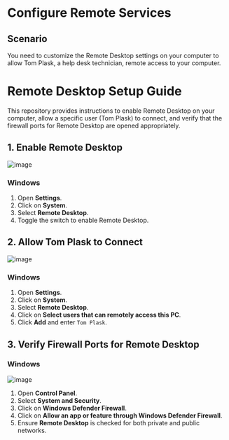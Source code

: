 <h1>Configure Remote Services</h1>

<h2>Scenario</h2>
You need to customize the Remote Desktop settings on your computer to allow Tom Plask, a help desk technician, remote access to your computer.

# Remote Desktop Setup Guide

This repository provides instructions to enable Remote Desktop on your computer, allow a specific user (Tom Plask) to connect, and verify that the firewall ports for Remote Desktop are opened appropriately.

## 1. Enable Remote Desktop

![image](https://github.com/K4iju/System-management/assets/159083256/7f3a651b-285c-4fa5-9634-761d61ff503b)


### Windows

1. Open **Settings**.
2. Click on **System**.
3. Select **Remote Desktop**.
4. Toggle the switch to enable Remote Desktop.


## 2. Allow Tom Plask to Connect



![image](https://github.com/K4iju/System-management/assets/159083256/7d604a63-1ea9-4074-ae4a-4503d211b856)


### Windows

1. Open **Settings**.
2. Click on **System**.
3. Select **Remote Desktop**.
4. Click on **Select users that can remotely access this PC**.
5. Click **Add** and enter `Tom Plask`.



## 3. Verify Firewall Ports for Remote Desktop

### Windows

![image](https://github.com/K4iju/System-management/assets/159083256/71104818-058e-4ea2-ae85-bbfde90b521c)


1. Open **Control Panel**.
2. Select **System and Security**.
3. Click on **Windows Defender Firewall**.
4. Click on **Allow an app or feature through Windows Defender Firewall**.
5. Ensure **Remote Desktop** is checked for both private and public networks.



